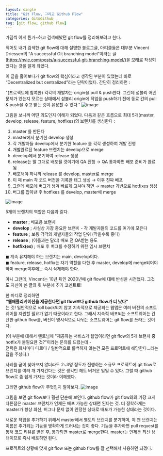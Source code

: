 ```yaml
---
layout: single
title: "Git Flow, 그리고 Github Flow"
categories: Git&Github
tag: [git flow, github flow]
---
```


가끔씩 이게 뭔가~하고 검색해봤던 git flow를 정리해보려고 한다.

적어도 내가 검색한 git flow에 대해 설명한 블로그글, 아티클들은 대부분 Vincent Driessen의 “A successful Git branching model”이라는 글(https://nvie.com/posts/a-successful-git-branching-model/)을 모태로 작성되었다는 것을 알게 되었다.

이 글을 훌어보다가 git flow의 핵심이라고 생각된 부분이 있었는데  바로 “Decentralized but centralized”라는 단락이었다. 간단히 정리하면 :

"(프로젝트에 참여한) 각각의 개발자는 origin을 pull & push한다. 그런데 섣불리 어떤 문제가 있는지 모르는 상태에서 섣불리 origin에 작업을 push하기 전에 동료 간의 pull & push을 주고 받는 것이 유용할 수 있다."
![image](https://github.com/upqnu/upqnu.github.io/assets/101033614/6f7219bb-3eee-43ef-9315-f17cdd568d20)

그림을 보니까 어떤 의도인지 이해가 되었다. 다음과 같은 흐름으로 최대 5개(master, develop, release, feature, hotfixes)의 브랜치를 생성한다 :

1. master 를 만든다
2. master에서 분기한 develop 생성
3. 각 개발자들 develop에서 분기한 feature 를 각각 생성하여 개발 진행
4. 개발완료된 feature 브랜치는 develop으로 merge
5. develop에서 분기하여 release 생성
6. release는 말 그대로 배포될 것이기에 QA 진행 → QA 통과하면 배포 준비가 완료됨
7. 배포해야 하니까 release 를 develop, master로 merge
8. 이 때 main 각 코드 버전을 기록한 태그 생성 → 이후 진짜 배포
9. 그런데 배포에 버그가 생겨 빠르게 고쳐야 하면 → master 기반으로 hotfixes 생성
10. 버그를 잡아낸 후 hotfixes 를 develop, master에 merge

![image](https://github.com/upqnu/upqnu.github.io/assets/101033614/66d75eeb-7f0a-4f1d-b3fc-c55154626cc3)

5개의 브랜치의 역할은 다음과 같다.

- **master** ; 배포용 브랜치
- **develop** ; 사실상 가장 중요한 브랜치 - 각 개발자들의 코드를 여기에 모은다
- **feature** ; 보통 각각의 개발자들의 작업 단위 (작을수록 좋다)
- **release** ; (이름과는 달리) 배포 전 QA받는 용도
- **hotfix(es)** ; 배포 후 버그를 수정하기 위한 임시 브랜치
  
◼︎ 계속 유지해야 하는 브랜치는 main, develop이다.  
◼︎ feature, release, hotfix는 자기 역할을 다한 후 master, develop에 merge되어야 하며 merge이후에는 즉시 삭제해야 한다.
  
아니 그런데, Vincent는 10년 뒤인 2020년에 git flow에 대해 반성을 시전했다. 그것도 자신이 쓴 글의 윗 부분에 추가 코멘트로!

한 마디로 정리하면  
**“웹애플리케이션을 제공한다면 git flow보다 github flow가 더 낫다”**  
는 것! 일반적으로 roll back되지 않고 지속적으로 제공되는 웹앱은 여러 버전의 소프트웨어를 지원할 필요가 없기 때문이라고 한다. 그래서 지속적 배포되는 소프트웨어는 간단한 github flow를, 버전이 명시적으로 나뉘는 소프트웨어는 git flow를 쓰라는 것이다.

(이 부분에 대해서 멘토님께 "제공하는 서비스가 웹앱이라면 git flow의 5개 브랜치 중 hotfix가 불필요한 것?"이라는 문의를 드렸는데 -  
전략은 회사마다 다르다 / 일반적으로 롤백하지 않는건 모든 프로덕트에 해당한다...라는 답을 주셨다.)

사례를 굳이 찾아보지 않더라도 2~3명 정도가 진행하는 소규모 프로젝트에 git flow로 브랜치를 여러 개 가져간다는 것은 생각만 해도 버거운 일일 수 있다. 그럴 때 github flow로 좀 쉽게 가자는 것이라 이해했다.

그러면 github flow가 무엇인지 알아보자.
![image](https://github.com/upqnu/upqnu.github.io/assets/101033614/831eeb1a-f16b-4d1c-9f6d-5a1e2e66a830)

그림을 보면 git flow보다 훨씬 단순해 보인다. github flow가 git flow와의 가장 크게 다른점은 master 브랜치가 언제든 배포 가능한 상태면 된다는 것. 더 정학하게는 master가 항상 최신, 버그나 문제 없이 안정한 상태로 배포가 가능한 상태라는 것이다.
  
새로운 작업을 추가하기 위해서 master에서 별도의 브랜치를 분기하며, 이 땐 브랜치는 이름은 추가되는 기능을 명확하게 드러내는 것이 좋다. 기능을 추가하면 pull request를 통해 코드 리뷰를 받은 후, 통과되면 master로 merge한다. master는 언제든 최신 상태이므로 즉시 배포하면 된다.
  
프로젝트의 상황에 맞게 git flow 또는 github flow를 잘 선택해서 사용하면 되겠다.